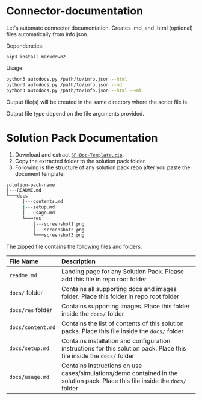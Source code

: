 # Connector-documentation

Let's automate connector documentation.
Creates .md, and .html (optional) files automatically from info.json.

Dependencies:

```
pip3 install markdown2
```

Usage: 

```bash
python3 autodocs.py /path/to/info.json --html
python3 autodocs.py /path/to/info.json --md
python3 autodocs.py /path/to/info.json --html --md
```

Output file(s) will be created in the same directory where the script file is. 

Output file type depend on the file arguments provided.

# Solution Pack Documentation

1. Download and extract [`SP-Doc-Template.zip`](https://github.com/fortinet-fortisoar/how-tos/raw/main/documenting/SP-Doc-Template.zip).
2. Copy the extracted folder to the solution pack folder.
3. Following is the structure of any solution pack repo after you paste the document template:

```bash
solution-pack-name
│---README.md
└───docs
      │---contents.md
      |---setup.md
      │---usage.md
      └───res
          │---screenshot1.png
          │---screenshot2.png
          └───screenshot3.png
```

The zipped file contains the following files and folders.

| File Name         | Description                                                                                                                   |
|:------------------|:------------------------------------------------------------------------------------------------------------------------------|
| `readme.md`       | Landing page for any Solution Pack. Please add this file in repo root folder                                                  |
| `docs/` folder    | Contains all supporting docs and images folder. Place this folder in repo root folder                                         |
| `docs/res` folder | Contains supporting images. Place this folder inside the `docs/` folder                                                       |
| `docs/content.md` | Contains the list of contents of this solution packs. Place this file inside the `docs/` folder                               |
| `docs/setup.md`   | Contains installation and configuration instructions for this solution pack. Place this file inside the `docs/` folder        |
| `docs/usage.md`   | Contains instructions on use cases/simulations/demo contained in the solution pack. Place this file inside the `docs/` folder |

